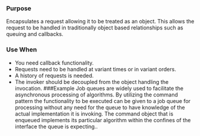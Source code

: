 ### Purpose
Encapsulates a request allowing it to be treated as an object.
This allows the request to be handled in traditionally object
based relationships such as queuing and callbacks.
### Use When
- You need callback functionality.
- Requests need to be handled at variant times or in variant orders.
- A history of requests is needed.
- The invoker should be decoupled from the object handling the
invocation.
###Example
Job queues are widely used to facilitate the asynchronous
processing of algorithms. By utilizing the command pattern the
functionality to be executed can be given to a job queue for
processing without any need for the queue to have knowledge
of the actual implementation it is invoking. The command object
that is enqueued implements its particular algorithm within the
confines of the interface the queue is expecting..